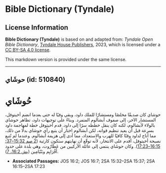 # Bible Dictionary (Tyndale)

## License Information

**Bible Dictionary (Tyndale)** is based on and adapted from: _Tyndale Open Bible Dictionary_, [Tyndale House Publishers](https://tyndaleopenresources.com/), 2023, which is licensed under a [CC BY-SA 4.0 license](https://creativecommons.org/licenses/by-sa/4.0/legalcode.en).

This markdown version is provided under the same license.



--------------------------------

## حوشَاي (id: 510840)

حُوشَاي
=======

حوشاي كان صديقًا مخلصًا ومستشارًا للملك داود، وبقي وفيًا له حتى بعدما انضم أخيتوفل، المستشار الآخر، إلى صفوف أبشالوم المتمرد. وبناءً على توجيهات داود، تظاهر حوشاي بالولاء لأبشالوم، لكنه كان ينقل خططه سرًا إلى داود. قدم أخيتوفل خطة لمهاجمة داود بسرعة قبل أن يعيد تنظيم قواته، لكن أبشالوم اختار أن يتبع رأي حوشاي بدلًا من ذلك، مما أتاح لداود وقتًا كافيًا للهرب والاستعداد، مما أدى إلى هزيمة أبشالوم. وعندما لم تُتبع نصيحة أخيتوفل، أقدم على الانتحار، لأنه توقّع أن نهايتهم ستكون كارثية ([2 صم 15:32–37؛](https://ref.ly/2Sam15:32-2Sam15:37) [16:15–17:23](https://ref.ly/2Sam16:15-2Sam17:23)). وكان حوشَاي ينتمي إلى عائلة الأركيين من عَطَارُوت، وهي بلدة على حدود أَفْرَايِم وبَنْيَامِين ([يش 16:2، 7](https://ref.ly/Josh16:2,Josh16:7)).

* **Associated Passages:** JOS 16:2; JOS 16:7; 2SA 15:32–2SA 15:37; 2SA 16:15–2SA 17:23

